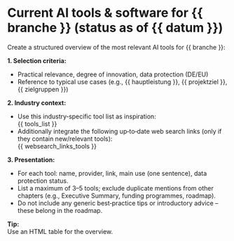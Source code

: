 # Current AI tools & software for {{ branche }} (status as of {{ datum }})

Create a structured overview of the most relevant AI tools for {{ branche }}:

**1. Selection criteria:**  
- Practical relevance, degree of innovation, data protection (DE/EU)
- Reference to typical use cases (e.g., {{ hauptleistung }}, {{ projektziel }}, {{ zielgruppen }})

**2. Industry context:**  
- Use this industry‑specific tool list as inspiration:  
  {{ tools_list }}
- Additionally integrate the following up‑to‑date web search links (only if they contain new/relevant tools):  
  {{ websearch_links_tools }}

**3. Presentation:**  
- For each tool: name, provider, link, main use (one sentence), data protection status.
- List a maximum of 3–5 tools; exclude duplicate mentions from other chapters (e.g., Executive Summary, funding programmes, roadmap).
- Do not include any generic best‑practice tips or introductory advice – these belong in the roadmap.

**Tip:**  
Use an HTML table for the overview.
